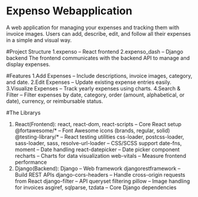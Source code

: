 # Expenso Webapplication
A web application for managing your expenses and tracking them with invoice images. Users can add, describe, edit, and follow all their expenses in a simple and visual way.

#Project Structure
1.expenso – React frontend
2.expenso_dash – Django backend
The frontend communicates with the backend API to manage and display expenses.

#Features
1.Add Expenses – Include descriptions, invoice images, category, and date.
2.Edit Expenses – Update existing expense entries easily.
3.Visualize Expenses – Track yearly expenses using charts.
4.Search & Filter – Filter expenses by date, category, order (amount, alphabetical, or date), currency, or reimbursable status.

#The Librarys
1. React(Frontend):
  react, react-dom, react-scripts – Core React setup
  @fortawesome/* – Font Awesome icons (brands, regular, solid)
  @testing-library/* – React testing utilities
  css-loader, postcss-loader, sass-loader, sass, resolve-url-loader – CSS/SCSS support
  date-fns, moment – Date handling
  react-datepicker – Date picker component
  recharts – Charts for data visualization
  web-vitals – Measure frontend performance
2. Django(Backend):
  Django – Web framework
  djangorestframework – Build REST APIs
  django-cors-headers – Handle cross-origin requests from React
  django-filter – API queryset filtering
  pillow – Image handling for invoices
  asgiref, sqlparse, tzdata – Core Django dependencies

